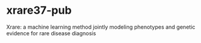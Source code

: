 # xrare37-pub
Xrare: a machine learning method jointly modeling phenotypes and genetic evidence for rare disease diagnosis
